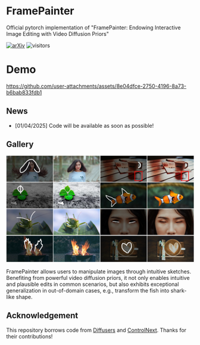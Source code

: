 # FramePainter
Official pytorch implementation of "FramePainter: Endowing Interactive Image Editing with  Video Diffusion Priors"

[![arXiv](https://img.shields.io/badge/arXiv-2403.05438-b31b1b.svg)](https://arxiv.org/abs/2403.05438)
![visitors](https://visitor-badge.laobi.icu/badge?page_id=YBYBZhang/FramePainter)

# Demo
https://github.com/user-attachments/assets/8e04dfce-2750-4196-8a73-b6bab833fdb1

## News
* [01/04/2025] Code will be available as soon as possible!
  
## Gallery

<p align="center">
<img src="intro_teaser.png" width="1080px"/> 
</p>
FramePainter allows users to manipulate images through intuitive sketches.
Benefiting from powerful video diffusion priors, it not only enables intuitive and plausible edits in common scenarios, but also exhibits exceptional generalization in out-of-domain cases, e.g., transform the fish into shark-like shape.


## Acknowledgement

This repository borrows code from [Diffusers](https://github.com/huggingface/diffusers) and [ControlNext](https://github.com/dvlab-research/ControlNeXt). Thanks for their contributions!

